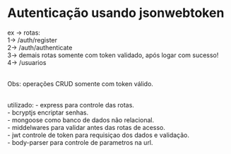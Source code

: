 # Autenticação usando jsonwebtoken

ex -> rotas: </br>
1-> /auth/register </br>
2-> /auth/authenticate </br>
3-> demais rotas somente com token validado, após logar com sucesso!</br>
4-> /usuarios</br></br>

Obs: operações CRUD somente com token válido.</br></br>

utilizado: - express para controle das rotas.</br>
           - bcryptjs encriptar senhas.</br>
           - mongoose como banco de dados não relacional.</br>
           - middelwares para validar antes das rotas de acesso.</br>
           - jwt controle de token para requisiçao dos dados e validação.</br>
           - body-parser para controle de parametros na url.</br>
